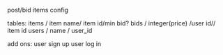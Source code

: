 post/bid items
config

tables: items / item name/ item id/min bid?
        bids / integer(price) /user id// item id
        users / name / user_id

add ons:
user sign up
user log in
